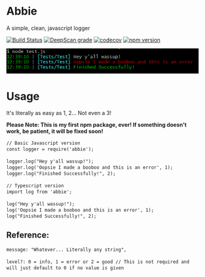 # Abbie
A simple, clean, javascript logger

[![Build Status](https://travis-ci.com/jamesinaxx/Abbie.svg?branch=public)](https://travis-ci.com/jamesinaxx/Abbie)
[![DeepScan grade](https://deepscan.io/api/teams/11350/projects/15794/branches/322083/badge/grade.svg)](https://deepscan.io/dashboard#view=project&tid=11350&pid=15794&bid=322083) 
[![codecov](https://codecov.io/gh/jamesinaxx/Abbie/branch/public/graph/badge.svg?token=VZFHWZ6RER)](https://codecov.io/gh/jamesinaxx/Abbie) 
[![npm version](https://badge.fury.io/js/abbie.svg)](https://badge.fury.io/js/abbie)

[![Sreenshot](./assets/Screenshot.png)](https://www.npmjs.com/package/abbie)

# Usage
It's literally as easy as 1, 2... Not even a 3!

**Please Note: This is my first npm package, ever! If something doesn't work, be patient, it will be fixed soon!**

```
// Basic Javascript version
const logger = require('abbie');

logger.log("Hey y'all wassup!");
logger.log('Oopsie I made a booboo and this is an error', 1);
logger.log("Finished Successfully!", 2);

// Typescript version
import log from 'abbie';

log("Hey y'all wassup!");
log('Oopsie I made a booboo and this is an error', 1);
log("Finished Successfully!", 2);
```

## Reference:
```
message: "Whatever... Literally any string", 

level?: 0 = info, 1 = error or 2 = good // This is not required and will just default to 0 if no value is given
```
